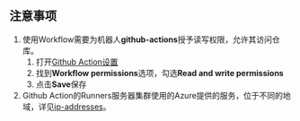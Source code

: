 ## 注意事项

1. 使用Workflow需要为机器人**github-actions**授予读写权限，允许其访问仓库。
   1. 打开[Github Action设置](https://github.com/dongchengjie/airport/settings/actions)
   2. 找到**Workflow permissions**选项，勾选**Read and write permissions**
   3. 点击**Save**保存
2. Github Action的Runners服务器集群使用的Azure提供的服务，位于不同的地域，详见[ip-addresses](https://docs.github.com/en/actions/using-github-hosted-runners/about-github-hosted-runners/about-github-hosted-runners#ip-addresses)。
